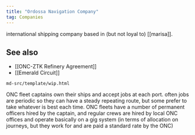 ```yaml
---
title: "Ordossa Navigation Company"
tag: Companies
---
```


international shipping company based in (but not loyal to) [[marisa]]. 

## See also 

- [[ONC-ZTK Refinery Agreement]]
- [[Emerald Circuit]]

```{.include}
md-src/template/wip.html
```

ONC fleet captains own their ships and accept jobs at each port. often jobs are periodic so they can have a steady repeating route, but some prefer to take whatever is best each time. ONC fleets have a number of permanent officers hired by the captain, and regular crews are hired by local ONC offices and operate basically on a gig system (in terms of allocation on journeys, but they work for and are paid a standard rate by the ONC)
